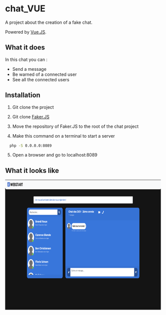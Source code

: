 # chat_VUE

A project about the creation of a fake chat.

Powered by [Vue.JS](https://v3.vuejs.org/).

## What it does

In this chat you can :

- Send a message
- Be warned of a connected user
- See all the connected users 

## Installation

1. Git clone the project
    
2. Git clone [Faker.JS](https://github.com/marak/Faker.js/)

3. Move the repository of Faker.JS to the root of the chat project 

4. Make this command on a terminal to start a server 
  ```bash
    php -S 0.0.0.0:8089
   ```

    
5. Open a browser and go to localhost:8089

## What it looks like

<p align="center">
  <img width="750" height="420" src="https://github.com/nrochard/chat_VUE/blob/master/img/screen.png">
</p>
